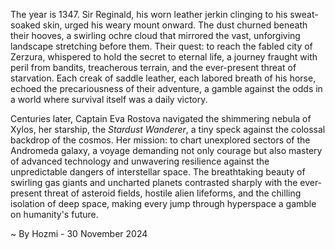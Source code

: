 
The year is 1347.  Sir Reginald, his worn leather jerkin clinging to his sweat-soaked skin, urged his weary mount onward.  The dust churned beneath their hooves, a swirling ochre cloud that mirrored the vast, unforgiving landscape stretching before them.  Their quest: to reach the fabled city of Zerzura, whispered to hold the secret to eternal life, a journey fraught with peril from bandits, treacherous terrain, and the ever-present threat of starvation.  Each creak of saddle leather, each labored breath of his horse, echoed the precariousness of their adventure, a gamble against the odds in a world where survival itself was a daily victory.

Centuries later, Captain Eva Rostova navigated the shimmering nebula of Xylos, her starship, the *Stardust Wanderer*, a tiny speck against the colossal backdrop of the cosmos.  Her mission: to chart unexplored sectors of the Andromeda galaxy, a voyage demanding not only courage but also mastery of advanced technology and unwavering resilience against the unpredictable dangers of interstellar space.  The breathtaking beauty of swirling gas giants and uncharted planets contrasted sharply with the ever-present threat of asteroid fields, hostile alien lifeforms, and the chilling isolation of deep space, making every jump through hyperspace a gamble on humanity's future.

~ By Hozmi - 30 November 2024

